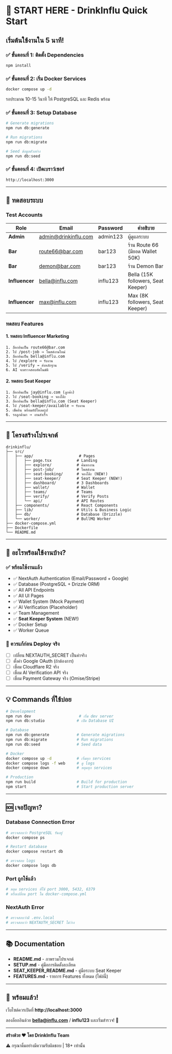# 🚀 START HERE - DrinkInflu Quick Start

## เริ่มต้นใช้งานใน 5 นาที!

### ✅ ขั้นตอนที่ 1: ติดตั้ง Dependencies

```bash
npm install
```

### ✅ ขั้นตอนที่ 2: เริ่ม Docker Services

```bash
docker compose up -d
```

รอประมาณ 10-15 วินาที ให้ PostgreSQL และ Redis พร้อม

### ✅ ขั้นตอนที่ 3: Setup Database

```bash
# Generate migrations
npm run db:generate

# Run migrations
npm run db:migrate

# Seed ข้อมูลตัวอย่าง
npm run db:seed
```

### ✅ ขั้นตอนที่ 4: เปิดเบราว์เซอร์

```
http://localhost:3000
```

---

## 🧪 ทดสอบระบบ

### Test Accounts

| Role | Email | Password | คำอธิบาย |
|------|-------|----------|----------|
| **Admin** | admin@drinkinflu.com | admin123 | ผู้ดูแลระบบ |
| **Bar** | route66@bar.com | bar123 | ร้าน Route 66 (มียอด Wallet 50K) |
| **Bar** | demon@bar.com | bar123 | ร้าน Demon Bar |
| **Influencer** | bella@influ.com | influ123 | Bella (15K followers, Seat Keeper) |
| **Influencer** | max@influ.com | influ123 | Max (8K followers, Seat Keeper) |

### ทดสอบ Features

#### 1. ทดสอบ Influencer Marketing
```
1. ล็อกอินเป็น route66@bar.com
2. ไป /post-job → โพสต์งานใหม่
3. ล็อกอินเป็น bella@influ.com
4. ไป /explore → รับงาน
5. ไป /verify → ส่งหลักฐาน
6. AI จะตรวจสอบอัตโนมัติ
```

#### 2. ทดสอบ Seat Keeper
```
1. ล็อกอินเป็น jay@influ.com (ลูกค้า)
2. ไป /seat-booking → จองโต๊ะ
3. ล็อกอินเป็น bella@influ.com (Seat Keeper)
4. ไป /seat-keeper/available → รับงาน
5. เช็คอิน พร้อมอัปโหลดรูป
6. รอลูกค้ามา → งานสำเร็จ
```

---

## 📁 โครงสร้างโปรเจกต์

```
drinkinflu/
├── src/
│   ├── app/                    # Pages
│   │   ├── page.tsx           # Landing
│   │   ├── explore/           # ค้นหางาน
│   │   ├── post-job/          # โพสต์งาน
│   │   ├── seat-booking/      # จองโต๊ะ (NEW!)
│   │   ├── seat-keeper/       # Seat Keeper (NEW!)
│   │   ├── dashboard/         # 3 Dashboards
│   │   ├── wallet/            # Wallet
│   │   ├── teams/             # Teams
│   │   ├── verify/            # Verify Posts
│   │   └── api/               # API Routes
│   ├── components/            # React Components
│   ├── lib/                   # Utils & Business Logic
│   ├── db/                    # Database (Drizzle)
│   └── worker/                # BullMQ Worker
├── docker-compose.yml
├── Dockerfile
└── README.md
```

---

## 🎯 อะไรพร้อมใช้งานบ้าง?

### ✅ พร้อมใช้งานแล้ว
- ✅ NextAuth Authentication (Email/Password + Google)
- ✅ Database (PostgreSQL + Drizzle ORM)
- ✅ All API Endpoints
- ✅ All UI Pages
- ✅ Wallet System (Mock Payment)
- ✅ AI Verification (Placeholder)
- ✅ Team Management
- ✅ **Seat Keeper System** (NEW!)
- ✅ Docker Setup
- ✅ Worker Queue

### 🔧 ควรแก้ก่อน Deploy จริง
- [ ] เปลี่ยน NEXTAUTH_SECRET เป็นค่าจริง
- [ ] ตั้งค่า Google OAuth (ถ้าต้องการ)
- [ ] เชื่อม Cloudflare R2 จริง
- [ ] เชื่อม AI Verification API จริง
- [ ] เชื่อม Payment Gateway จริง (Omise/Stripe)

---

## 💡 Commands ที่ใช้บ่อย

```bash
# Development
npm run dev                     # เริ่ม dev server
npm run db:studio              # เปิด Database UI

# Database
npm run db:generate            # Generate migrations
npm run db:migrate             # Run migrations
npm run db:seed                # Seed data

# Docker
docker compose up -d           # เริ่มทุก services
docker compose logs -f web     # ดู logs
docker compose down            # หยุดทุก services

# Production
npm run build                  # Build for production
npm start                      # Start production server
```

---

## 🆘 เจอปัญหา?

### Database Connection Error
```bash
# ตรวจสอบว่า PostgreSQL รันอยู่
docker compose ps

# Restart database
docker compose restart db

# ตรวจสอบ logs
docker compose logs db
```

### Port ถูกใช้แล้ว
```bash
# หยุด services ที่ใช้ port 3000, 5432, 6379
# หรือเปลี่ยน port ใน docker-compose.yml
```

### NextAuth Error
```bash
# ตรวจสอบว่ามี .env.local
# ตรวจสอบว่า NEXTAUTH_SECRET ไม่ว่าง
```

---

## 📚 Documentation

- **README.md** - ภาพรวมโปรเจกต์
- **SETUP.md** - คู่มือการติดตั้งละเอียด
- **SEAT_KEEPER_README.md** - คู่มือระบบ Seat Keeper
- **FEATURES.md** - รายการ Features ทั้งหมด (ไฟล์นี้)

---

## 🎉 พร้อมแล้ว!

เว็บไซต์ควรเปิดที่ **http://localhost:3000**

ลองล็อกอินด้วย **bella@influ.com** / **influ123** และเริ่มสำรวจ! 🚀

---

**สร้างด้วย ❤️ โดย DrinkInflu Team**

⚠️ กรุณาดื่มอย่างมีความรับผิดชอบ | 18+ เท่านั้น

